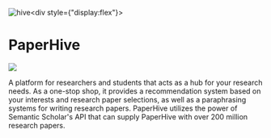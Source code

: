 ![hive](https://github.com/user-attachments/assets/de0d463c-9440-4ea7-9966-7729f347d211)<div style={"display:flex"}>

<h1>PaperHive</h1>
<img src="![PaperHiveSVG!-cropped](https://github.com/user-attachments/assets/5004d53a-1aae-4385-9c7b-8cd7a6ba43cc)" />
</div>

<p>A platform for researchers and students that acts as a hub for your research needs. As a one-stop shop, it provides a recommendation system based on your interests and research paper selections, as well as a paraphrasing systems for writing research papers. PaperHive utilizes the power of Semantic Scholar's API that can supply PaperHive with over 200 million research papers. </p>

